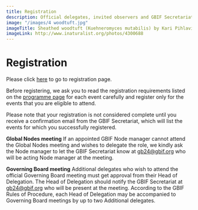 ```yaml
---
title: Registration
description: Official delegates, invited observers and GBIF Secretariat staff must register in advance to attend GB24.
image: "/images/4 woodtuft.jpg"
imageTitle: Sheathed woodtuft (Kuehneromyces mutabilis) by Kari Pihlaviita (CC BY-NC 4.0)
imageLink: http://www.inaturalist.org/photos/4300688
---
```

# Registration

Please click [here](https://www.eventleaf.com/Attendee/Attendee/Registration?eId=m47HqqUM%2BA2e0A1OwU2HsQ%3D%3D) to go to registration page. 

Before registering, we ask you to read the registration requirements listed on the [programme page](https://gb24.gbif.org/en/programme/) for each event carefully and register only for the events that you are eligible to attend.

Please note that your registration is not considered complete until you receive a confirmation email from the GBIF Secretariat, which will list the events for which you successfully registered.

**Global Nodes meeting**
If an appointed GBIF Node manager cannot attend the Global Nodes meeting and wishes to delegate the role, we kindly ask the Node manager to let the GBIF Secretariat know at [gb24@gbif.org](mailto:gb24@gbif.org) who will be acting Node manager at the meeting. 

**Governing Board meeting**
Additional delegates who wish to attend the official Governing Board meeting must get approval from their Head of Delegation. The Head of Delegation should notify the GBIF Secretariat at [gb24@gbif.org](mailto:gb24@gbif.org) who will be present at the meeting. According to the GBIF Rules of Procedure, each Head of Delegation may be accompanied to Governing Board meetings by up to two Additional delegates. 


